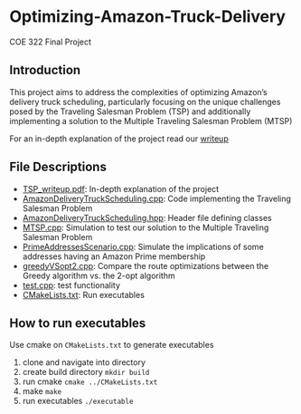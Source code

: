 # Optimizing-Amazon-Truck-Delivery
COE 322 Final Project
## Introduction
This project aims to address the complexities of optimizing Amazon’s delivery truck scheduling, particularly focusing on the unique challenges posed by the Traveling Salesman Problem (TSP) and additionally implementing a solution to the Multiple Traveling Salesman Problem (MTSP)

For an in-depth explanation of the project read our [writeup](TSP_writeup.pdf)

## File Descriptions
- [TSP_writeup.pdf](TSP_writeup.pdf): In-depth explanation of the project
- [AmazonDeliveryTruckScheduling.cpp](AmazonDeliveryTruckScheduling.cpp): Code implementing the Traveling Salesman Problem
- [AmazonDeliveryTruckScheduling.hpp](AmazonDeliveryTruckScheduling.hpp): Header file defining classes 
- [MTSP.cpp](MTSP.cpp): Simulation to test our solution to the Multiple Traveling Salesman Problem
- [PrimeAddressesScenario.cpp](PrimeAddressesScenario.cpp): Simulate the implications of some addresses having an Amazon Prime membership
- [greedyVSopt2.cpp](greedyVSopt2.cpp): Compare the route optimizations between the Greedy algorithm vs. the 2-opt algorithm
- [test.cpp](test.cpp): test functionality
- [CMakeLists.txt](CMakeLists.txt): Run executables

## How to run executables
Use cmake on `CMakeLists.txt` to generate executables
1. clone and navigate into directory
2. create build directory `mkdir build`
3. run cmake `cmake ../CMakeLists.txt`
4. make `make`
5. run executables `./executable` 

